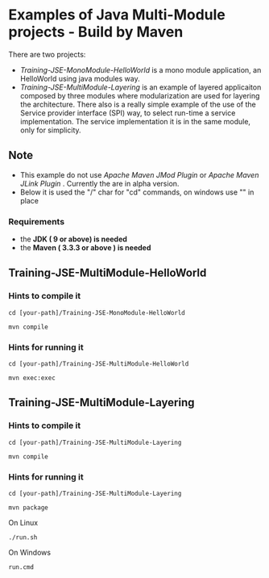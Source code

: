 
# Examples of Java Multi-Module projects - Build by Maven

There are two projects:
* *Training-JSE-MonoModule-HelloWorld* is a mono module application, an HelloWorld using java modules way.
* *Training-JSE-MultiModule-Layering* is an example of layered applicaiton composed by three modules where modularization are used for layering the architecture. There also is a really simple example of the use of the Service provider interface (SPI) way, to select run-time a service implementation. The service implementation it is in the same module, only for simplicity.

## Note
* This example do not use *Apache Maven JMod Plugin* or *Apache Maven JLink Plugin* . Currently the are in alpha version.
* Below it is used the "/" char for "cd" commands, on windows use "\" in place

### Requirements

* the __JDK ( 9 or above)  is needed__
* the __Maven ( 3.3.3 or above ) is needed__

## Training-JSE-MultiModule-HelloWorld

### Hints to compile it

```
cd [your-path]/Training-JSE-MonoModule-HelloWorld 

mvn compile

```
### Hints for running it

```
cd [your-path]/Training-JSE-MultiModule-HelloWorld 

mvn exec:exec

```

## Training-JSE-MultiModule-Layering

### Hints to compile it

```
cd [your-path]/Training-JSE-MultiModule-Layering 

mvn compile

```

### Hints for running it

```
cd [your-path]/Training-JSE-MultiModule-Layering
 
mvn package

```

On Linux
```
./run.sh 

```

On Windows
```
run.cmd 

```


